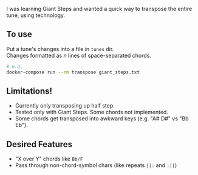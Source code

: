 I was learning Giant Steps and wanted a quick way to transpose the entire tune, using technology.

## To use

Put a tune's changes into a file in `tunes` dir.  
Changes formatted as _n_ lines of space-separated chords.

```bash
# e.g.
docker-compose run --rm transpose giant_steps.txt
```

## Limitations!

- Currently only transposing up half step.
- Tested only with Giant Steps. Some chords not implemented.
- Some chords get transposed into awkward keys (e.g. "A# D#" vs "Bb Eb").

## Desired Features

- "X over Y" chords like `Bb/F`
- Pass through non-chord-symbol chars (like repeats `||:` and `:||`)
